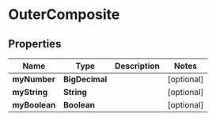 

# OuterComposite


## Properties

Name | Type | Description | Notes
------------ | ------------- | ------------- | -------------
**myNumber** | **BigDecimal** |  |  [optional]
**myString** | **String** |  |  [optional]
**myBoolean** | **Boolean** |  |  [optional]



